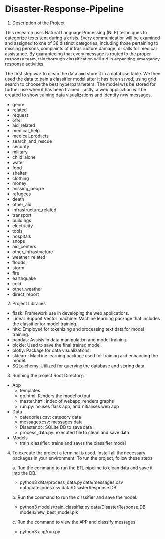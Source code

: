 # Disaster-Response-Pipeline

1) Description of the Project

This research uses Natural Language Processing (NLP) techniques to categorize texts sent during a crisis. Every communication will be examined and assigned to one of 36 distinct categories, including those pertaining to missing persons, complaints of infrastructure damage, or calls for medical assistance. By guaranteeing that every message is routed to the proper response team, this thorough classification will aid in expediting emergency response activities.

The first step was to clean the data and store it in a database table. We then used the data to train a classifier model after it has been saved, using grid search to choose the best hyperparameters. The model was be stored for further use when it has been trained. Lastly, a web application will be created to show training data visualizations and identify new messages.


- genre
- related
- request
- offer
- aid_related
- medical_help
- medical_products
- search_and_rescue
- security
- military
- child_alone
- water
- food
- shelter
- clothing
- money
- missing_people
- refugees
- death
- other_aid
- infrastructure_related
- transport
- buildings
- electricity
- tools
- hospitals
- shops
- aid_centers
- other_infrastructure
- weather_related
- floods
- storm
- fire
- earthquake
- cold
- other_weather
- direct_report

2) Project Libraries
 - flask: Framework use in developing the web applications.
 - Linear Support Vector machine: Machine learning package that includes the classifier for model training.
 - nltk: Employed for tokenizing and processing text data for model training.
 - pandas: Assists in data manipulation and model training.
 - pickle: Used to save the final trained model.
 - plotly: Package for data visualizations.
 - sklearn: Machine learning package used for training and enhancing the model.
 - SQLalchemy: Utilized for querying the database and storing data.

3) Running the project
Root Directory:
 - App
   - templates
   - go.html: Renders the model output
   - master.html: index of webapp, renders graphs
   - run.py: houses flask app, and initialises web app
 - Data
   - categories.csv: category data
   - messages.csv: messages data
   - Disaster.db: SQLite DB to save data
   - process_data.py: executed file to clean and save data
 - Models
   - train_classifier: trains and saves the classifier model
  
4) To execute the project a terminal is used. Install all the necessary packages in your environment. To run the project, follow these steps
 
   a. Run the command to run the ETL pipeline to clean data and save it into the DB.
 
     - python3 data/process_data.py data/messages.csv data/categories.csv data/DisasterResponse.DB
 
   b. Run the command to run the classifier and save the model.
 
     - python3 models/train_classifier.py data/DisasterResponse.DB models/new_best_model.plk

   c. Run the command to view the APP and classify messages

     - python3 app/run.py 



       
